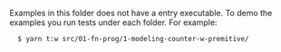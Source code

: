 
Examples in this folder does not have a entry executable.
To demo the examples you run tests under each folder. For example:

```
  $ yarn t:w src/01-fn-prog/1-modeling-counter-w-premitive/
```

